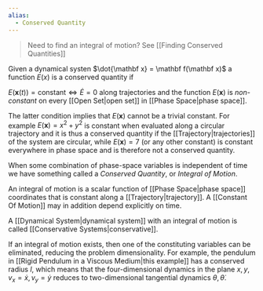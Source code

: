 ```yaml
---
alias:
  - Conserved Quantity
---
```


> Need to find an integral of motion? See [[Finding Conserved Quantities]]

Given a dynamical systen $\dot{\mathbf x} = \mathbf f(\mathbf x)$ a function $E(x)$ is a conserved quantity  if 

$E(\mathbf x(t))=\text{constant}\iff \dot E=0$ along trajectories and the function $E(\mathbf x)$ is *non-constant* on every [[Open Set|open set]] in [[Phase Space|phase space]]. 

The latter condition implies that $E(\mathbf x)$ cannot be a trivial constant. For example $E(\mathbf x)=x^2+y^2$ is constant when evaluated along a circular trajectory and it is thus a conserved quantity if the [[Trajectory|trajectories]] of the system are circular, while $E(\mathbf x)=7$ (or any other constant) is constant everywhere in phase space and is therefore not a conserved quantity. 

When some combination of phase-space variables is independent of time we have something called a *Conserved Quantity*, or *Integral of Motion*.

An integral of motion is a scalar function of [[Phase Space|phase space]] coordinates that is constant along a [[Trajectory|trajectory]]. A [[Constant Of Motion]] may in addition depend explicitly on time. 

A [[Dynamical System|dynamical system]] with an integral of motion is called [[Conservative Systems|conservative]].

If an integral of motion exists, then one of the constituting variables can be eliminated, reducing the problem dimensionality. For example, the pendulum in [[Rigid Pendulum in a Viscous Medium|this example]] has a conserved radius $l$, which means that the four-dimensional dynamics in the plane $x,y,v_x=\dot x, v_y=\dot y$ reduces to two-dimensional tangential dynamics $\theta,\dot \theta$.

